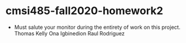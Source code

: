 # cmsi485-fall2020-homework2
* Must salute your monitor during the entirety of work on this project.
Thomas Kelly
Ona Igbinedion
Raul Rodriguez

